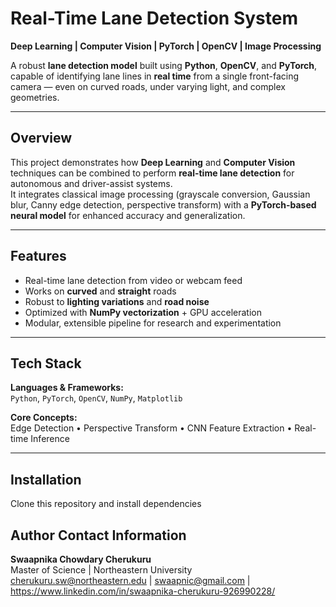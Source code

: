 # Real-Time Lane Detection System
**Deep Learning | Computer Vision | PyTorch | OpenCV | Image Processing**

A robust **lane detection model** built using **Python**, **OpenCV**, and **PyTorch**, capable of identifying lane lines in **real time** from a single front-facing camera — even on curved roads, under varying light, and complex geometries.

</div>

---

## Overview

This project demonstrates how **Deep Learning** and **Computer Vision** techniques can be combined to perform **real-time lane detection** for autonomous and driver-assist systems.  
It integrates classical image processing (grayscale conversion, Gaussian blur, Canny edge detection, perspective transform) with a **PyTorch-based neural model** for enhanced accuracy and generalization.

---

## Features

- Real-time lane detection from video or webcam feed  
- Works on **curved** and **straight** roads  
- Robust to **lighting variations** and **road noise**  
- Optimized with **NumPy vectorization** + GPU acceleration  
- Modular, extensible pipeline for research and experimentation

---

## Tech Stack

**Languages & Frameworks:**  
`Python`, `PyTorch`, `OpenCV`, `NumPy`, `Matplotlib`

**Core Concepts:**  
Edge Detection • Perspective Transform • CNN Feature Extraction • Real-time Inference

---

## Installation

Clone this repository and install dependencies

## Author Contact Information

**Swaapnika Chowdary Cherukuru**  
Master of Science | Northeastern University  
cherukuru.sw@northeastern.edu | swaapnic@gmail.com
| https://www.linkedin.com/in/swaapnika-cherukuru-926990228/

